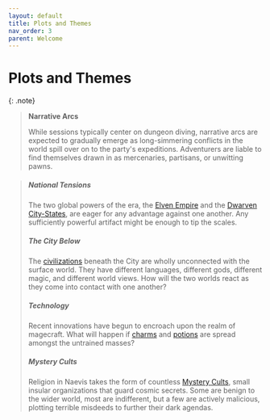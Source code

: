 ```yaml
---
layout: default
title: Plots and Themes
nav_order: 3
parent: Welcome
---
```


# Plots and Themes

{: .note}
> **Narrative Arcs**
> 
> While sessions typically center on dungeon diving, narrative arcs are expected to gradually emerge as long-simmering conflicts in the world spill over on to the party's expeditions. Adventurers are liable to find themselves drawn in as mercenaries, partisans, or unwitting pawns.


> ##### National Tensions
>
> The two global powers of the era, the [Elven Empire](../lore/greenlands/elves) and the [Dwarven City-States](../lore/greenlands/dwarves), are eager for any advantage against one another. Any sufficiently powerful artifact might be enough to tip the scales.
>
> ##### The City Below
>
> The [civilizations](../lore/city_dwellers/index) beneath the City are wholly unconnected with the surface world. They have different languages, different gods, different magic, and different world views. How will the two worlds react as they come into contact with one another?
>
> ##### Technology
>
> Recent innovations have begun to encroach upon the realm of magecraft. What will happen if [charms](../gear/charms) and [potions](../gear/alchemics) are spread amongst the untrained masses?
>
> ##### Mystery Cults
>
> Religion in Naevis takes the form of countless [Mystery Cults](../lore/canvaslands/mystery_cults), small insular organizations that guard cosmic secrets. Some are benign to the wider world, most are indifferent, but a few are actively malicious, plotting terrible misdeeds to further their dark agendas. 